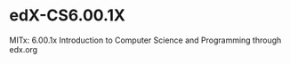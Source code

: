 edX-CS6.00.1X
=============

MITx: 6.00.1x Introduction to Computer Science and Programming through edx.org
